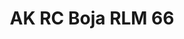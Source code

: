 ---
layout: product
title: "AK RC Boja RLM 66"
price: "330" 
desc: "Acrylic Laquer 10mL"
img_path: "/assets/img/RC273.jpg"
brand: "AK "
available: true
special_offer: false
new: false
soon: false
cat: "020000"
subcat: "020200"
subsubcat: "020201"
sifra: "RC273"
popular: true
---